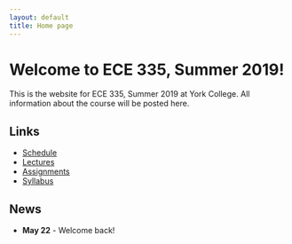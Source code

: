 ```yaml
---
layout: default
title: Home page
---
```


# Welcome to ECE 335, Summer 2019!

This is the website for ECE 335, Summer 2019 at York College.
All information about the course will be posted here.

## Links

* [Schedule](schedule/index.html)
* [Lectures](lectures/index.html)
* [Assignments](assign/index.html)
* [Syllabus](syllabus.html)

## News

* **May 22** - Welcome back!
